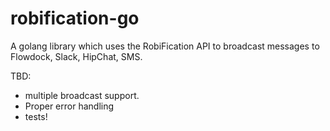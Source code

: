 # robification-go
A golang library which uses the RobiFication API to broadcast messages to Flowdock, Slack, HipChat, SMS.

TBD:
- multiple broadcast support.
- Proper error handling
- tests!

